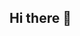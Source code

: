 ## Hi there 👋

<!--
**isadorisoares0910/isadorisoares0910** is a ✨ _special_ ✨ repository because its `README.md` (this file) appears on your GitHub profile.
ola sou isadora soares 
sou estudate 
estou começando em java script
Rinavrs Kittygirled 
![](https://media1.tenor.com/m/WEZGaHna6m8AAAAd/rinavrs-kittygirled.gif)
